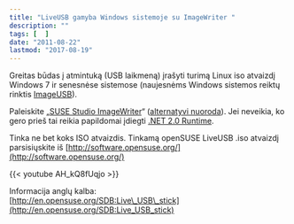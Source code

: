 ```yaml
---
title: "LiveUSB gamyba Windows sistemoje su ImageWriter "
description: ""
tags: [  ]
date: "2011-08-22"
lastmod: "2017-08-19"
---
```

Greitas būdas į atmintuką (USB laikmeną) įrašyti turimą Linux iso atvaizdį Windows 7 ir senesnėse sistemose (naujesnėms Windows sistemos reiktų rinktis [ImageUSB](http://www.osforensics.com/tools/write-usb-images.html)).

Paleiskite „[SUSE Studio ImageWriter](ftp://ftp.berlios.de/pub/kiwi/ImageWriter.exe)“ ([alternatyvi nuoroda](/Priedai/ImageWriter.zip)). Jei neveikia, ko gero prieš tai reikia papildomai įdiegti [.NET 2.0 Runtime](http://download.microsoft.com/download/0/8/c/08c19fa4-4c4f-4ffb-9d6c-150906578c9e/NetFx20SP1_x86.exe).  
  
Tinka ne bet koks ISO atvaizdis. Tinkamą openSUSE LiveUSB .iso atvaizdį parsisiųskite iš [http://software.opensuse.org/](http://software.opensuse.org/)

{{< youtube AH\_kQ8fUqjo >}}

  
Informacija anglų kalba:  
[http://en.opensuse.org/SDB:Live\_USB\_stick](http://en.opensuse.org/SDB:Live_USB_stick)
